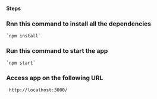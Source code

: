#### Steps

### Rnn this command to install all the dependencies
    `npm install`
    
### Run this command to start the app
    `npm start`

### Access app on the following URL
     http://localhost:3000/
